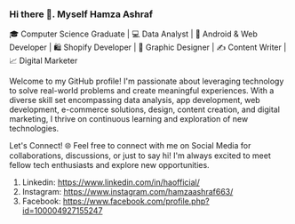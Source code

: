 ### Hi there 👋. Myself Hamza Ashraf

<!--
**hamzaashraf990/hamzaashraf990** is a ✨ _special_ ✨ repository because its `README.md` (this file) appears on your GitHub profile.

Here are some ideas to get you started:

- 🔭 I’m currently working on ...
- 🌱 I’m currently learning ...
- 👯 I’m looking to collaborate on ...
- 🤔 I’m looking for help with ...
- 💬 Ask me about ...
- 📫 How to reach me: ...
- 😄 Pronouns: ...
- ⚡ Fun fact: ...
-->
🎓 Computer Science Graduate | 💻 Data Analyst | 📱 Android & Web Developer | 🛍️ Shopify Developer | 🎨 Graphic Designer | ✍️ Content Writer | 📈 Digital Marketer

Welcome to my GitHub profile! I'm passionate about leveraging technology to solve real-world problems and create meaningful experiences. With a diverse skill set encompassing data analysis, app development, web development, e-commerce solutions, design, content creation, and digital marketing, I thrive on continuous learning and exploration of new technologies.

Let's Connect! 🌐
Feel free to connect with me on Social Media for collaborations, discussions, or just to say hi! I'm always excited to meet fellow tech enthusiasts and explore new opportunities.
1) Linkedin: https://www.linkedin.com/in/haofficial/
2) Instagram: https://www.instagram.com/hamzaashraf663/
3) Facebook: https://www.facebook.com/profile.php?id=100004927155247
